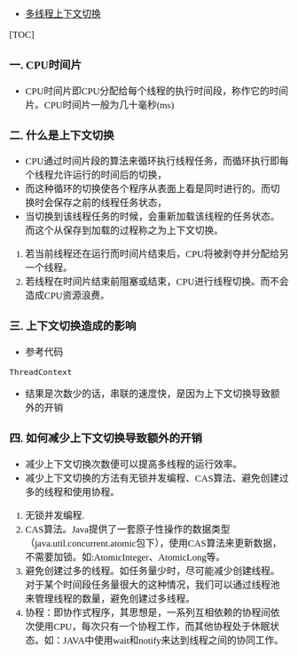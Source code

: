 <span  style="font-family: Simsun,serif; font-size: 17px; ">

- [多线程上下文切换](https://www.jianshu.com/p/19fc8aca712c)

[TOC]

###  一. CPU时间片

- CPU时间片即CPU分配给每个线程的执行时间段，称作它的时间片。CPU时间片一般为几十毫秒(ms)


### 二. 什么是上下文切换

- CPU通过时间片段的算法来循环执行线程任务，而循环执行即每个线程允许运行的时间后的切换，
- 而这种循环的切换使各个程序从表面上看是同时进行的。而切换时会保存之前的线程任务状态，
- 当切换到该线程任务的时候，会重新加载该线程的任务状态。而这个从保存到加载的过程称之为上下文切换。
1. 若当前线程还在运行而时间片结束后，CPU将被剥夺并分配给另一个线程。
2. 若线程在时间片结束前阻塞或结束，CPU进行线程切换。而不会造成CPU资源浪费。

### 三. 上下文切换造成的影响

- 参考代码
~~~
ThreadContext
~~~
- 结果是次数少的话，串联的速度快，是因为上下文切换导致额外的开销

### 四. 如何减少上下文切换导致额外的开销

- 减少上下文切换次数便可以提高多线程的运行效率。
- 减少上下文切换的方法有无锁并发编程、CAS算法、避免创建过多的线程和使用协程。
1. 无锁并发编程.
2. CAS算法。Java提供了一套原子性操作的数据类型（java.util.concurrent.atomic包下），使用CAS算法来更新数据，不需要加锁。如:AtomicInteger、AtomicLong等。
3. 避免创建过多的线程。如任务量少时，尽可能减少创建线程。对于某个时间段任务量很大的这种情况，我们可以通过线程池来管理线程的数量，避免创建过多线程。
4. 协程：即协作式程序，其思想是，一系列互相依赖的协程间依次使用CPU，每次只有一个协程工作，而其他协程处于休眠状态。如：JAVA中使用wait和notify来达到线程之间的协同工作。

</span>